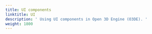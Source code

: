 ```yaml
---
title: UI components
linktitle: UI
description: ' Using UI components in Open 3D Engine (O3DE). '
weight: 1800
---
```


